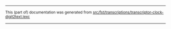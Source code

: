 

* * *

<small>This (part of) documentation was generated from [src/fst/transcriptions/transcriptor-clock-digit2text.lexc](https://github.com/giellalt/lang-sjd/blob/main/src/fst/transcriptions/transcriptor-clock-digit2text.lexc)</small>

---

